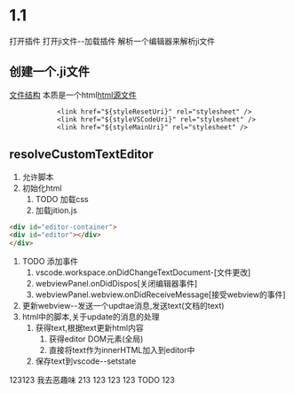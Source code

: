 # 1.1
打开插件
打开ji文件--加载插件
解析一个编辑器来解析ji文件


## 创建一个.ji文件
[文件结构](exampleFiles/测试.ji)
本质是一个html[html源文件](exampleFiles/测试.html)

				<link href="${styleResetUri}" rel="stylesheet" />
				<link href="${styleVSCodeUri}" rel="stylesheet" />
				<link href="${styleMainUri}" rel="stylesheet" />
## resolveCustomTextEditor
1. 允许脚本
2. 初始化html
   1. TODO 加载css
   2. 加载jition.js
```html
<div id="editor-container">
<div id="editor"></div>
</div>
```
1. TODO 添加事件
   1. vscode.workspace.onDidChangeTextDocument-[文件更改]
   2. webviewPanel.onDidDispos[关闭编辑器事件]
   3. webviewPanel.webview.onDidReceiveMessage[接受webview的事件]
2. 更新webview--发送一个updtae消息,发送text(文档的text)
3. html中的脚本,关于update的消息的处理
   1. 获得text,根据text更新html内容
      1. 获得editor DOM元素(全局)
      2. 直接将text作为innerHTML加入到editor中
   2. 保存text到vscode--setstate


123123
我去恶趣味
213
123
123
123
TODO 123